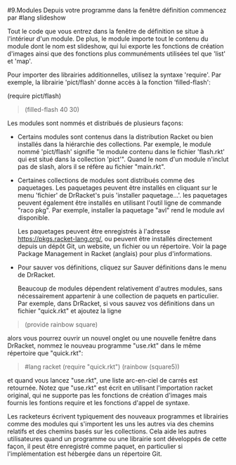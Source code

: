 #9.Modules
Depuis votre programme dans la fenêtre définition commencez par 
\#lang slideshow

Tout le code que vous entrez dans la fenêtre de définition se situe à 
l'intérieur d'un module. De plus, le module importe tout le contenu du 
module dont le nom est slideshow, qui lui exporte les fonctions de création 
d'images ainsi que des fonctions plus communéments utilisées tel que
'list' et 'map'.

Pour importer des librairies additionnelles, utilisez la syntaxe 'require'. Par exemple, la librairie 'pict/flash' donne accès à la fonction 'filled-flash':

(require pict/flash)

> (filled-flash 40 30)

Les modules sont nommés et distribués de plusieurs façons:

* Certains modules sont contenus dans la distribution Racket ou bien installés dans la hiérarchie
  des collections. Par exemple, le module nommé 'pict/flash' signifie "le module contenu dans
  le fichier 'flash.rkt' qui est situé dans la collection 'pict'".
  Quand le nom d'un module n'inclut pas de slash, alors il se réfère au fichier "main.rkt".

* Certaines collections de modules sont distribués comme des paquetages. Les paquetages
  peuvent être installés en cliquant sur le menu 'fichier' de DrRacket's puis
  'installer paquetage...'. les paquetages peuvent également être installés en utilisant 
  l'outil ligne de commande "raco pkg". Par exemple, installer la paquetage "avl" rend le module 
  avl disponible.

  Les paquetages peuvent être enregistrés à l'adresse https://pkgs.racket-lang.org/, ou peuvent être 
  installés directement depuis un dépôt Git, un website, un fichier ou un répertoire. Voir la page
  Package Management in Racket (anglais) pour plus d'informations.

* Pour sauver vos définitions, cliquez sur Sauver définitions dans le menu de DrRacket.

  Beaucoup de modules dépendent relativement d'autres modules, sans nécessairement appartenir à une collection de paquets en particulier. Par exemple, dans DrRacket, si vous sauvez vos définitions dans un fichier "quick.rkt" et ajoutez la ligne

> (provide rainbow square)

  alors vous pourrez ouvrir un nouvel onglet ou une nouvelle fenêtre dans DrRacket, nommez le nouveau programme "use.rkt" dans le même répertoire que "quick.rkt":

> \#lang racket
> (require "quick.rkt")
> (rainbow (square5))

et quand vous lancez "use.rkt", une liste arc-en-ciel de carrés est retournée. Notez que "use.rkt" est écrit en utilisant l'importation racket original, qui ne supporte pas les fonctions de création d'images mais fournis les fontions require et les fonctions d'appel de syntaxe.

  Les racketeurs écrivent typiquement des nouveaux programmes et librairies comme des modules qui s'importent les uns les autres via des chemins relatifs et des chemins basés sur les collections. Cela aide les autres utilisateures quand un programme ou une librairie sont développés de cette façon, il peut être enregistré comme paquet, en particulier si l'implémentation est hébergée dans un répertoire Git.
